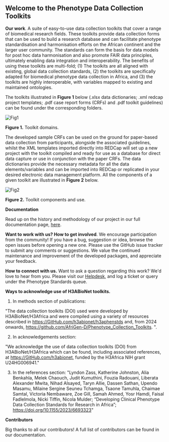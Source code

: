 ## Welcome to the Phenotype Data Collection Toolkits

**Our work**. 
A suite of easy-to-use data collection toolkits that cover a range of biomedical research fields. These toolkits provide data collection forms that can be used to build a research database and can facilitate phenotype standardisation and harmonisation efforts on the African continent and the larger user community. The standards can form the basis for data models for post hoc data harmonisation and also promote FAIR data principles, ultimately enabling data integration and interoperability.
The benefits of using these toolkits are multi-fold; 
(1) The toolkits are all aligned with existing, global data collection standards, 
(2) the toolkits are specifically adapted for biomedical phenotype data collection in Africa, and 
(3) the toolkits are highly interoperable, with variables mapped to existing and maintained ontologies.

The toolkits illustrated in **Figure 1** below (.xlsx data dictionaries; .xml redcap project templates; .pdf case report forms (CRFs) and .pdf toolkit guidelines) can be found under the corresponding folders.

![Fig1](https://www.h3abionet.org/images/DataAndStandards/DataStandards/phenotype_modules.png)

**Figure 1.** Toolkit domains.

The developed sample CRFs can be used on the ground for paper-based data collection from participants, alongside the associated guidelines, whilst the XML templates imported directly into REDCap will set up a new project with the toolkit compiled and ready for use as a database for direct data capture or use in conjunction with the paper CRFs. The data dictionaries provide the necessary metadata for all the data elements/variables and can be imported into REDCap or replicated in your desired electronic data management platform. All the components of a given toolkit are illustrated in **Figure 2** below.

![Fig2](https://h3abionet.org/images/DataAndStandards/DataStandards/figure-2.png)

**Figure 2.** Toolkit components and use.

**Documentation**

Read up on the history and methodology of our project in our full documentation page, [here](https://h3abionet.org/images/DataAndStandards/DataStandards/h3abionetphenstddoc_v1.1.pdf).

**Want to work with us? How to get involved**. We encourage participation from the community! If you have a bug, suggestion or idea, browse the open issues before opening a new one. Please use the GitHub issue tracker to submit any comments or suggestions. We value the continued maintenance and improvement of the developed packages, and appreciate your feedback.

**How to connect with us.** Want to ask a question regarding this work? We&#39;d love to hear from you. Please visit our [Helpdesk](https://helpdesk.h3abionet.org/), and log a ticket or query under the Phenotype Standards queue.

**Ways to acknowledge use of H3ABioNet toolkits.**

1. In methods section of publications:

  &quot;The data collection toolkits (DOI) used were developed by H3ABioNet/H3Africa and were compiled using a variety of resources described in https://GitHub.com/h3abionet/h3aphenstds and, from 2024 onwards, https://github.com/AfriGen-D/Phenotype_Collection_Toolkits. &quot;.

2. In acknowledgements section:

  &quot;We acknowledge the use of data collection toolkits (DOI) from H3ABioNet/H3Africa which can be found, including associated references, at https://GitHub.com/h3abionet, funded by the H3Africa NIH grant U24HG006941.&quot;

3. In the references section:
  &quot;Lyndon Zass, Katherine Johnston, Alia Benkahla, Melek Chaouch, Judit Kumuthini, Fouzia Radouani, Liberata Alexander Mwita, Nihad Alsayed, Taryn Allie, Dassen Sathan, Upendo Masamu, Milaine Sergine Seuneu Tchamga, Tsaone Tamuhla, Chaimae Samtal, Victoria Nembaware, Zoe Gill, Samah Ahmed, Yosr Hamdi, Faisal Fadlelmola, Nicki Tiffin, Nicola Mulder; “Developing Clinical Phenotype Data Collection Standards for Research in Africa”; https://doi.org/10.1155/2023/6693323&quot;

**Contributors**

Big thanks to all our contributors! A full list of contributors can be found in our documentation.
